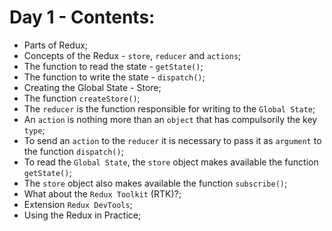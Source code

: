 # Day 1 - Contents: 

* Parts of Redux; 
* Concepts of the Redux - `store`, `reducer` and `actions`; 
* The function to read the state - `getState()`; 
* The function to write the state - `dispatch()`; 
* Creating the Global State - Store; 
* The function `createStore()`; 
* The `reducer` is the function responsible for writing to the `Global State`; 
* An `action` is nothing more than an `object` that has compulsorily the key `type`; 
* To send an `action` to the `reducer` it is necessary to pass it as `argument` to the function `dispatch()`; 
* To read the `Global State`, the `store` object makes available the function `getState()`; 
* The `store` object also makes available the function `subscribe()`; 
* What about the `Redux Toolkit` (RTK)?; 
* Extension `Redux DevTools`; 
* Using the Redux in Practice; 
